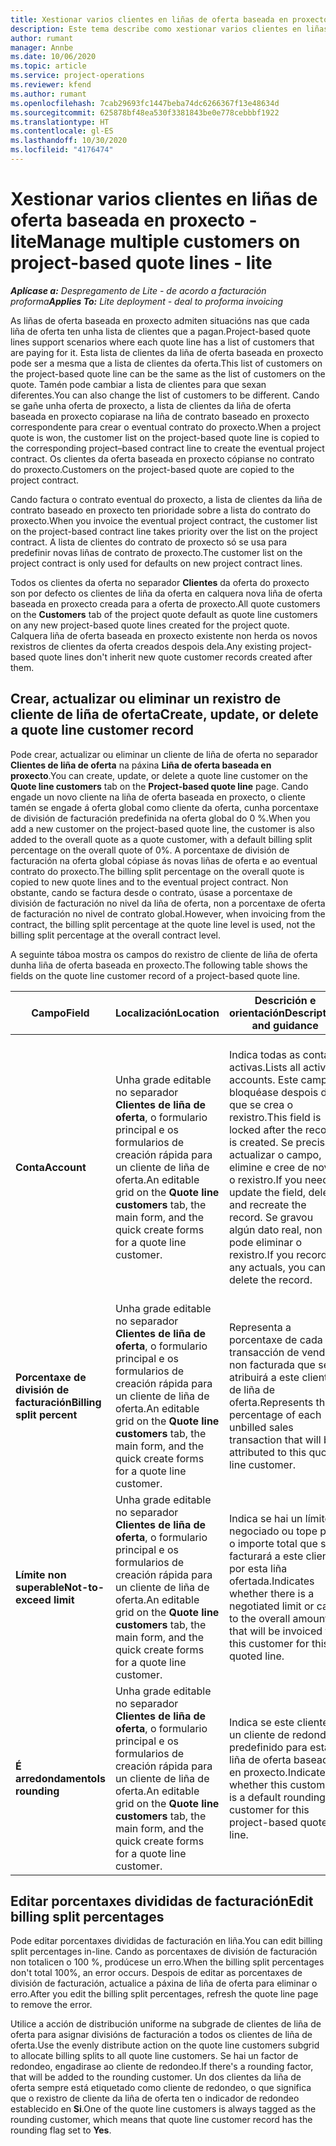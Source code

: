 ```yaml
---
title: Xestionar varios clientes en liñas de oferta baseada en proxecto - lite
description: Este tema describe como xestionar varios clientes en liñas de oferta baseada en proxecto.
author: rumant
manager: Annbe
ms.date: 10/06/2020
ms.topic: article
ms.service: project-operations
ms.reviewer: kfend
ms.author: rumant
ms.openlocfilehash: 7cab29693fc1447beba74dc6266367f13e48634d
ms.sourcegitcommit: 625878bf48ea530f3381843be0e778cebbbf1922
ms.translationtype: HT
ms.contentlocale: gl-ES
ms.lasthandoff: 10/30/2020
ms.locfileid: "4176474"
---
```

# <a name="manage-multiple-customers-on-project-based-quote-lines---lite"></a><span data-ttu-id="259e7-103">Xestionar varios clientes en liñas de oferta baseada en proxecto - lite</span><span class="sxs-lookup"><span data-stu-id="259e7-103">Manage multiple customers on project-based quote lines - lite</span></span>

<span data-ttu-id="259e7-104">_**Aplícase a:** Despregamento de Lite - de acordo a facturación proforma_</span><span class="sxs-lookup"><span data-stu-id="259e7-104">_**Applies To:** Lite deployment - deal to proforma invoicing_</span></span>

<span data-ttu-id="259e7-105">As liñas de oferta baseada en proxecto admiten situacións nas que cada liña de oferta ten unha lista de clientes que a pagan.</span><span class="sxs-lookup"><span data-stu-id="259e7-105">Project-based quote lines support scenarios where each quote line has a list of customers that are paying for it.</span></span> <span data-ttu-id="259e7-106">Esta lista de clientes da liña de oferta baseada en proxecto pode ser a mesma que a lista de clientes da oferta.</span><span class="sxs-lookup"><span data-stu-id="259e7-106">This list of customers on the project-based quote line can be the same as the list of customers on the quote.</span></span> <span data-ttu-id="259e7-107">Tamén pode cambiar a lista de clientes para que sexan diferentes.</span><span class="sxs-lookup"><span data-stu-id="259e7-107">You can also change the list of customers to be different.</span></span> <span data-ttu-id="259e7-108">Cando se gañe unha oferta de proxecto, a lista de clientes da liña de oferta baseada en proxecto copiarase na liña de contrato baseado en proxecto correspondente para crear o eventual contrato do proxecto.</span><span class="sxs-lookup"><span data-stu-id="259e7-108">When a project quote is won, the customer list on the project-based quote line is copied to the corresponding project–based contract line to create the eventual project contract.</span></span> <span data-ttu-id="259e7-109">Os clientes da oferta baseada en proxecto cópianse no contrato do proxecto.</span><span class="sxs-lookup"><span data-stu-id="259e7-109">Customers on the project-based quote are copied to the project contract.</span></span>

<span data-ttu-id="259e7-110">Cando factura o contrato eventual do proxecto, a lista de clientes da liña de contrato baseado en proxecto ten prioridade sobre a lista do contrato do proxecto.</span><span class="sxs-lookup"><span data-stu-id="259e7-110">When you invoice the eventual project contract, the customer list on the project-based contract line takes priority over the list on the project contract.</span></span> <span data-ttu-id="259e7-111">A lista de clientes do contrato de proxecto só se usa para predefinir novas liñas de contrato de proxecto.</span><span class="sxs-lookup"><span data-stu-id="259e7-111">The customer list on the project contract is only used for defaults on new project contract lines.</span></span>

<span data-ttu-id="259e7-112">Todos os clientes da oferta no separador **Clientes** da oferta do proxecto son por defecto os clientes de liña da oferta en calquera nova liña de oferta baseada en proxecto creada para a oferta de proxecto.</span><span class="sxs-lookup"><span data-stu-id="259e7-112">All quote customers on the **Customers** tab of the project quote default as quote line customers on any new project-based quote lines created for the project quote.</span></span> <span data-ttu-id="259e7-113">Calquera liña de oferta baseada en proxecto existente non herda os novos rexistros de clientes da oferta creados despois dela.</span><span class="sxs-lookup"><span data-stu-id="259e7-113">Any existing project-based quote lines don't inherit new quote customer records created after them.</span></span>

## <a name="create-update-or-delete-a-quote-line-customer-record"></a><span data-ttu-id="259e7-114">Crear, actualizar ou eliminar un rexistro de cliente de liña de oferta</span><span class="sxs-lookup"><span data-stu-id="259e7-114">Create, update, or delete a quote line customer record</span></span>

<span data-ttu-id="259e7-115">Pode crear, actualizar ou eliminar un cliente de liña de oferta no separador **Clientes de liña de oferta** na páxina **Liña de oferta baseada en proxecto**.</span><span class="sxs-lookup"><span data-stu-id="259e7-115">You can create, update, or delete a quote line customer on the **Quote line customers** tab on the **Project-based quote line** page.</span></span> <span data-ttu-id="259e7-116">Cando engade un novo cliente na liña de oferta baseada en proxecto, o cliente tamén se engade á oferta global como cliente da oferta, cunha porcentaxe de división de facturación predefinida na oferta global do 0 %.</span><span class="sxs-lookup"><span data-stu-id="259e7-116">When you add a new customer on the project-based quote line, the customer is also added to the overall quote as a quote customer, with a default billing split percentage on the overall quote of 0%.</span></span> <span data-ttu-id="259e7-117">A porcentaxe de división de facturación na oferta global cópiase ás novas liñas de oferta e ao eventual contrato do proxecto.</span><span class="sxs-lookup"><span data-stu-id="259e7-117">The billing split percentage on the overall quote is copied to new quote lines and to the eventual project contract.</span></span> <span data-ttu-id="259e7-118">Non obstante, cando se factura desde o contrato, úsase a porcentaxe de división de facturación no nivel da liña de oferta, non a porcentaxe de oferta de facturación no nivel de contrato global.</span><span class="sxs-lookup"><span data-stu-id="259e7-118">However, when invoicing from the contract, the billing split percentage at the quote line level is used, not the billing split percentage at the overall contract level.</span></span> 

<span data-ttu-id="259e7-119">A seguinte táboa mostra os campos do rexistro de cliente de liña de oferta dunha liña de oferta baseada en proxecto.</span><span class="sxs-lookup"><span data-stu-id="259e7-119">The following table shows the fields on the quote line customer record of a project-based quote line.</span></span>

| <span data-ttu-id="259e7-120">Campo</span><span class="sxs-lookup"><span data-stu-id="259e7-120">Field</span></span> | <span data-ttu-id="259e7-121">Localización</span><span class="sxs-lookup"><span data-stu-id="259e7-121">Location</span></span> | <span data-ttu-id="259e7-122">Descrición e orientación</span><span class="sxs-lookup"><span data-stu-id="259e7-122">Description and guidance</span></span> | <span data-ttu-id="259e7-123">Impacto descendente</span><span class="sxs-lookup"><span data-stu-id="259e7-123">Downstream impact</span></span> |
| --- | --- | --- | --- |
| <span data-ttu-id="259e7-124">**Conta**</span><span class="sxs-lookup"><span data-stu-id="259e7-124">**Account**</span></span> | <span data-ttu-id="259e7-125">Unha grade editable no separador **Clientes de liña de oferta**, o formulario principal e os formularios de creación rápida para un cliente de liña de oferta.</span><span class="sxs-lookup"><span data-stu-id="259e7-125">An editable grid on the **Quote line customers** tab, the main form, and the quick create forms for a quote line customer.</span></span> | <span data-ttu-id="259e7-126">Indica todas as contas activas.</span><span class="sxs-lookup"><span data-stu-id="259e7-126">Lists all active accounts.</span></span> <span data-ttu-id="259e7-127">Este campo bloquéase despois de que se crea o rexistro.</span><span class="sxs-lookup"><span data-stu-id="259e7-127">This field is locked after the record is created.</span></span> <span data-ttu-id="259e7-128">Se precisa actualizar o campo, elimine e cree de novo o rexistro.</span><span class="sxs-lookup"><span data-stu-id="259e7-128">If you need to update the field, delete and recreate the record.</span></span> <span data-ttu-id="259e7-129">Se gravou algún dato real, non pode eliminar o rexistro.</span><span class="sxs-lookup"><span data-stu-id="259e7-129">If you recorded any actuals, you can't delete the record.</span></span> | <span data-ttu-id="259e7-130">Cando escolle unha conta da lista principal de contas para engadir, o cliente da liña de oferta tamén se engade como cliente da oferta ao gardalo.</span><span class="sxs-lookup"><span data-stu-id="259e7-130">When you pick an account from the master list of accounts to add, the quote line customer is also added as a quote customer when you save it.</span></span> <span data-ttu-id="259e7-131">Cando se gaña unha oferta, os clientes de liña de oferta tamén se copian aos clientes de liña de contrato do proxecto.</span><span class="sxs-lookup"><span data-stu-id="259e7-131">When a quote is won, quote line customers are copied to the project contract line customers.</span></span> |
| <span data-ttu-id="259e7-132">**Porcentaxe de división de facturación**</span><span class="sxs-lookup"><span data-stu-id="259e7-132">**Billing split percent**</span></span> | <span data-ttu-id="259e7-133">Unha grade editable no separador **Clientes de liña de oferta**, o formulario principal e os formularios de creación rápida para un cliente de liña de oferta.</span><span class="sxs-lookup"><span data-stu-id="259e7-133">An editable grid on the **Quote line customers** tab, the main form, and the quick create forms for a quote line customer.</span></span> | <span data-ttu-id="259e7-134">Representa a porcentaxe de cada transacción de vendas non facturada que se atribuirá a este cliente de liña de oferta.</span><span class="sxs-lookup"><span data-stu-id="259e7-134">Represents the percentage of each unbilled sales transaction that will be attributed to this quote line customer.</span></span> | <span data-ttu-id="259e7-135">Copiado aos clientes de liña de contrato de proxecto.</span><span class="sxs-lookup"><span data-stu-id="259e7-135">Copied over to project contract line customers.</span></span> |
| <span data-ttu-id="259e7-136">**Límite non superable**</span><span class="sxs-lookup"><span data-stu-id="259e7-136">**Not-to-exceed limit**</span></span> | <span data-ttu-id="259e7-137">Unha grade editable no separador **Clientes de liña de oferta**, o formulario principal e os formularios de creación rápida para un cliente de liña de oferta.</span><span class="sxs-lookup"><span data-stu-id="259e7-137">An editable grid on the **Quote line customers** tab, the main form, and the quick create forms for a quote line customer.</span></span> | <span data-ttu-id="259e7-138">Indica se hai un límite negociado ou tope para o importe total que se facturará a este cliente por esta liña ofertada.</span><span class="sxs-lookup"><span data-stu-id="259e7-138">Indicates whether there is a negotiated limit or cap to the overall amount that will be invoiced to this customer for this quoted line.</span></span> | <span data-ttu-id="259e7-139">Copiado aos clientes de liña de contrato do proxecto cando se gaña unha oferta.</span><span class="sxs-lookup"><span data-stu-id="259e7-139">Copied over to project contract line customers when a quote is won.</span></span> |
| <span data-ttu-id="259e7-140">**É arredondamento**</span><span class="sxs-lookup"><span data-stu-id="259e7-140">**Is rounding**</span></span> | <span data-ttu-id="259e7-141">Unha grade editable no separador **Clientes de liña de oferta**, o formulario principal e os formularios de creación rápida para un cliente de liña de oferta.</span><span class="sxs-lookup"><span data-stu-id="259e7-141">An editable grid on the **Quote line customers** tab, the main form, and the quick create forms for a quote line customer.</span></span> | <span data-ttu-id="259e7-142">Indica se este cliente é un cliente de redondeo predefinido para esta liña de oferta baseada en proxecto.</span><span class="sxs-lookup"><span data-stu-id="259e7-142">Indicates whether this customer is a default rounding customer for this project-based quote line.</span></span> | <span data-ttu-id="259e7-143">Copiado aos clientes de contrato do proxecto cando se gaña unha oferta.</span><span class="sxs-lookup"><span data-stu-id="259e7-143">Copied over to project contract customers when a quote is won.</span></span> |

## <a name="edit-billing-split-percentages"></a><span data-ttu-id="259e7-144">Editar porcentaxes divididas de facturación</span><span class="sxs-lookup"><span data-stu-id="259e7-144">Edit billing split percentages</span></span>

<span data-ttu-id="259e7-145">Pode editar porcentaxes divididas de facturación en liña.</span><span class="sxs-lookup"><span data-stu-id="259e7-145">You can edit billing split percentages in-line.</span></span> <span data-ttu-id="259e7-146">Cando as porcentaxes de división de facturación non totalicen o 100 %, prodúcese un erro.</span><span class="sxs-lookup"><span data-stu-id="259e7-146">When the billing split percentages don't total 100%, an error occurs.</span></span> <span data-ttu-id="259e7-147">Despois de editar as porcentaxes de división de facturación, actualice a páxina de liña de oferta para eliminar o erro.</span><span class="sxs-lookup"><span data-stu-id="259e7-147">After you edit the billing split percentages, refresh the quote line page to remove the error.</span></span>

<span data-ttu-id="259e7-148">Utilice a acción de distribución uniforme na subgrade de clientes de liña de oferta para asignar divisións de facturación a todos os clientes de liña de oferta.</span><span class="sxs-lookup"><span data-stu-id="259e7-148">Use the evenly distribute action on the quote line customers subgrid to allocate billing splits to all quote line customers.</span></span> <span data-ttu-id="259e7-149">Se hai un factor de redondeo, engadirase ao cliente de redondeo.</span><span class="sxs-lookup"><span data-stu-id="259e7-149">If there's a rounding factor, that will be added to the rounding customer.</span></span> <span data-ttu-id="259e7-150">Un dos clientes da liña de oferta sempre está etiquetado como cliente de redondeo, o que significa que o rexistro de cliente da liña de oferta ten o indicador de redondeo establecido en **Si**.</span><span class="sxs-lookup"><span data-stu-id="259e7-150">One of the quote line customers is always tagged as the rounding customer, which means that quote line customer record has the rounding flag set to **Yes**.</span></span> 
